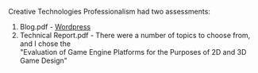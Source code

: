 Creative Technologies Professionalism had two assessments:
1. Blog.pdf - [Wordpress](https://creativetechnologyprofessionalism.wordpress.com/)
2. Technical Report.pdf - There were a number of topics to choose from, and I chose the\
"Evaluation of Game Engine Platforms for the Purposes of 2D and 3D Game Design"